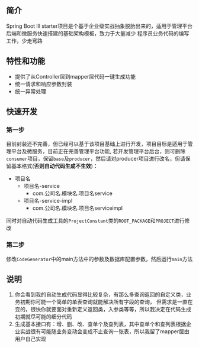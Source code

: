 ## 简介
Spring Boot lll starter项目是个基于企业级实战抽象脱胎出来的，适用于管理平台后端和微服务快速搭建的基础架构模板，致力于大量减少
程序员业务代码的编写工作，少走弯路

## 特性和功能
- 提供了从Controller层到mapper层代码一键生成功能
- 统一请求和响应参数封装
- 统一异常处理

## 快速开发
### 第一步
目前封装还不完善，但已经可以基于该项目基础上进行开发，项目目标是适用于管理平台及微服务，目前正在完善管理平台功能,
若开发管理平台后台，则可删除`consumer`项目，保留`base`及`producer`，然后请对producer项目进行改名，但请保留基本格式(**否则自动代码生成不生效**)：
- 项目名
  - 项目名-service
    - com.公司名.模块名.项目名service
  - 项目名-service-impl
    - com.公司名.模块名.项目名serviceimpl

同时对自动代码生成工具的`ProjectConstant`类的`ROOT_PACKAGE`和`PROJECT`进行修改

### 第二步
修改`CodeGenerator`中的main方法中的参数及数据库配置参数，然后运行`main`方法

## 说明
1. 你会看到我的自动生成代码显得比较复杂，有那么多查询返回的自定义类，业务初期你可能一个简单的单表查询就能解决所有字段的查询，
但需求是一直在变的，很快你就要面对重新定义返回类，入参类等等，所以我决定在代码生成初期就尽可能的细分代码
2. 生成基本接口有：增、删、改、查单个及查列表，其中查单个和查列表根据企业实战很有可能随业务变动会变成不止查询一张表，所以我留了mapper层由用户自己实现